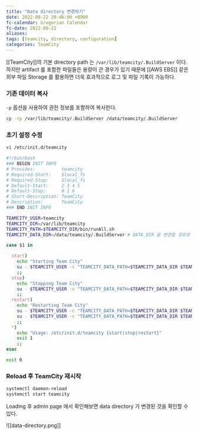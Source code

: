 ```yaml
---
title: "Data directory 변경하기"
date: 2022-08-22 20:46:00 +0900
fc-calendar: Gregorian Calendar
fc-date: 2022-08-22
aliases: 
tags: [teamcity, directory, configuration]
categories: TeamCity
---
```


[[TeamCity]]의 기본 directory path 는 `/var/lib/teamcity/.BuildServer` 이다. 하지만 artifact 를 포함한 파일들은 용량이 큰 경우가 있기 때문에 [[AWS EBS]] 같은 외부 파일 Storage 를 활용하면 더욱 효과적으로 로그 및 파일 기록이 가능하다.

### 기존 데이터 복사

`-p` 옵션을 사용하여 권한 정보를 포함하여 복사한다.

```bash
cp -rp /var/lib/teamcity/.BuildServer /data/teamcity/.BuildServer
```

### 초기 설정 수정

```bash
vi /etc/init.d/teamcity
```

```bash
#!/bin/bash
### BEGIN INIT INFO
# Provides:          teamcity
# Required-Start:    $local_fs
# Required-Stop:     $local_fs
# Default-Start:     2 3 4 5
# Default-Stop:      0 1 6
# Short-Description: TeamCity
# Description:       TeamCity
### END INIT INFO

TEAMCITY_USER=teamcity
TEAMCITY_DIR=/var/lib/teamcity
TEAMCITY_PATH=$TEAMCITY_DIR/bin/runAll.sh
TEAMCITY_DATA_DIR=/data/teamcity/.BuildServer # DATA_DIR 을 변경할 경로로 수정

case $1 in

  start)
    echo "Starting Team City"
    su - $TEAMCITY_USER -c "TEAMCITY_DATA_PATH=$TEAMCITY_DATA_DIR $TEAMCITY_PATH start"
    ;;
  stop)
    echo "Stopping Team City"
    su - $TEAMCITY_USER -c "TEAMCITY_DATA_PATH=$TEAMCITY_DATA_DIR $TEAMCITY_PATH stop"
    ;;
  restart)
    echo "Restarting Team City"
    su - $TEAMCITY_USER -c "TEAMCITY_DATA_PATH=$TEAMCITY_DATA_DIR $TEAMCITY_PATH stop"
    su - $TEAMCITY_USER -c "TEAMCITY_DATA_PATH=$TEAMCITY_DATA_DIR $TEAMCITY_PATH start"
    ;;
  *)
    echo "Usage: /etc/init.d/teamcity {start|stop|restart}"
    exit 1
    ;;
esac

exit 0
```

### Reload 후 TeamCity 재시작

```bash
systemctl daemon-reload
systemctl start teamcity
```

Loading 후 admin page 에서 확인해보면 data directory 가 변경된 것을 확인할 수 있다.

![[data-directory.png]]
